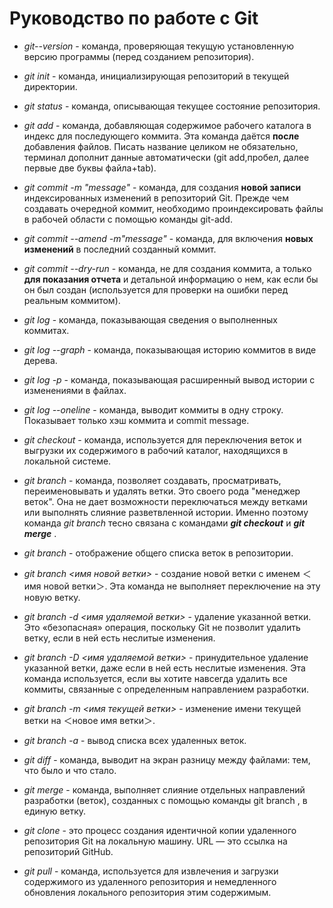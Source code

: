 # Руководство по работе с Git
* *git--version* - команда, проверяющая текущую установленную версию программы (перед созданием репозитория). 

* *git init* - команда, инициализирующая репозиторий в текущей директории.

* *git status* - команда, описывающая текущее состояние репозитория.

* *git add* - команда, добавляющая содержимое рабочего каталога в индекс для последующего коммита. Эта команда даётся __после__ добавления файлов. Писать название целиком не обязательно, терминал дополнит данные автоматически (git add,пробел, далее первые две буквы файла+tab).

* *git commit -m "message"* - команда, для создания __новой записи__ индексированных изменений в репозиторий Git. Прежде чем создавать очередной коммит, необходимо проиндексировать файлы в рабочей области с помощью команды git-add. 

* *git commit --amend -m"message"* - команда, для  включения __новых изменений__ в последний созданный коммит.

* *git commit --dry-run* - команда, не для создания коммита, а только __для показания отчета__ и детальной информацию о нем, как если бы он был создан (используется для проверки на ошибки перед реальным коммитом).

* *git log* - команда, показывающая сведения о выполненных коммитах.

* *git log --graph* - команда, показывающая историю коммитов в виде дерева.

* *git log -p* - команда, показывающая расширенный вывод истории с изменениями в файлах. 

* *git log --oneline* - команда, выводит коммиты в одну строку. Показывает только хэш коммита и commit message.

* *git checkout* - команда, используется для переключения веток и выгрузки их содержимого в рабочий каталог, находящихся в локальной системе.

* *git branch* - команда, позволяет создавать, просматривать, переименовывать и удалять ветки. Это своего рода "менеджер веток". Она не дает возможности переключаться между ветками или выполнять слияние разветвленной истории. Именно поэтому команда *git branch* тесно связана с командами __*git checkout*__ и __*git merge*__ .

* *git branch* - отображение общего списка веток в репозитории.

* *git branch <имя новой ветки>* - cоздание новой ветки с именем ＜имя новой ветки＞. Эта команда не выполняет переключение на эту новую ветку.

* *git branch -d <имя удаляемой ветки>* - удаление указанной ветки. Это «безопасная» операция, поскольку Git не позволит удалить ветку, если в ней есть неслитые изменения.

* *git branch -D <имя удаляемой ветки>* - принудительное удаление указанной ветки, даже если в ней есть неслитые изменения. Эта команда используется, если вы хотите навсегда удалить все коммиты, связанные с определенным направлением разработки.

* *git branch -m <имя текущей ветки>* - изменение имени текущей ветки на ＜новое имя ветки＞.

* *git branch -a* - вывод списка всех удаленных веток.

* *git diff* - команда, выводит на экран разницу между файлами: тем, что было и что стало.
* *git merge* - команда, выполняет слияние отдельных направлений разработки (веток), созданных с помощью команды git branch , в единую ветку.

* *git clone <URL>* - это процесс создания идентичной копии удаленного репозитория Git на локальную машину. URL — это ссылка на репозиторий GitHub.

* *git pull* - команда, используется для извлечения и загрузки содержимого из удаленного репозитория и немедленного обновления локального репозитория этим содержимым.

